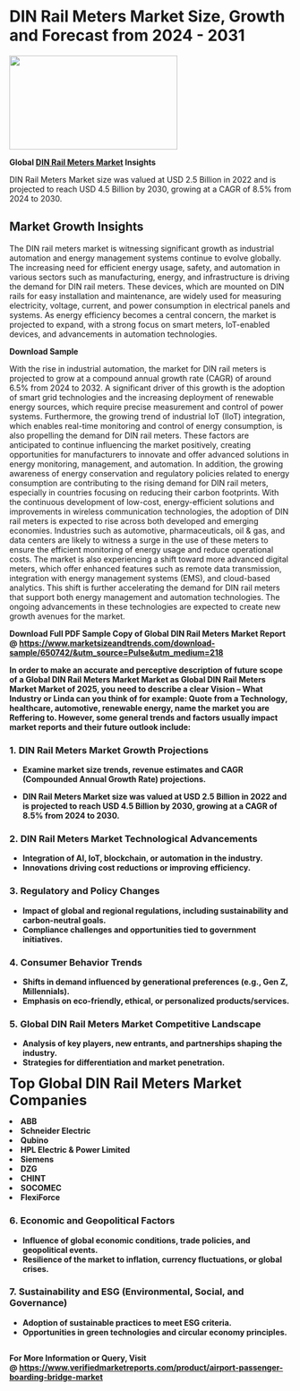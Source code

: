 <H1>DIN Rail Meters Market Size, Growth and Forecast from 2024 - 2031</H1><img class="aligncenter size-medium wp-image-584254" src="https://thirdeyenews.in/wp-content/uploads/2024/09/Global-Market-Research-300x168.jpeg" alt="" width="300" height="168" /><p><strong>Global&nbsp;<a href="https://www.marketsizeandtrends.com/download-sample/650742/&amp;utm_source=Pulse&amp;utm_medium=218">DIN Rail Meters Market</a> Insights</strong></p><p>DIN Rail Meters Market size was valued at USD 2.5 Billion in 2022 and is projected to reach USD 4.5 Billion by 2030, growing at a CAGR of 8.5% from 2024 to 2030.</p><p><h2>Market Growth Insights</h2> <p>The DIN rail meters market is witnessing significant growth as industrial automation and energy management systems continue to evolve globally. The increasing need for efficient energy usage, safety, and automation in various sectors such as manufacturing, energy, and infrastructure is driving the demand for DIN rail meters. These devices, which are mounted on DIN rails for easy installation and maintenance, are widely used for measuring electricity, voltage, current, and power consumption in electrical panels and systems. As energy efficiency becomes a central concern, the market is projected to expand, with a strong focus on smart meters, IoT-enabled devices, and advancements in automation technologies.</p> <p><strong>Download Sample</strong></p> <p>With the rise in industrial automation, the market for DIN rail meters is projected to grow at a compound annual growth rate (CAGR) of around 6.5% from 2024 to 2032. A significant driver of this growth is the adoption of smart grid technologies and the increasing deployment of renewable energy sources, which require precise measurement and control of power systems. Furthermore, the growing trend of industrial IoT (IIoT) integration, which enables real-time monitoring and control of energy consumption, is also propelling the demand for DIN rail meters. These factors are anticipated to continue influencing the market positively, creating opportunities for manufacturers to innovate and offer advanced solutions in energy monitoring, management, and automation. In addition, the growing awareness of energy conservation and regulatory policies related to energy consumption are contributing to the rising demand for DIN rail meters, especially in countries focusing on reducing their carbon footprints. With the continuous development of low-cost, energy-efficient solutions and improvements in wireless communication technologies, the adoption of DIN rail meters is expected to rise across both developed and emerging economies. Industries such as automotive, pharmaceuticals, oil & gas, and data centers are likely to witness a surge in the use of these meters to ensure the efficient monitoring of energy usage and reduce operational costs. The market is also experiencing a shift toward more advanced digital meters, which offer enhanced features such as remote data transmission, integration with energy management systems (EMS), and cloud-based analytics. This shift is further accelerating the demand for DIN rail meters that support both energy management and automation technologies. The ongoing advancements in these technologies are expected to create new growth avenues for the market. </p> <p><strong></p><p><span class=""><strong>Download Full PDF Sample Copy of Global DIN Rail Meters Market Report</strong> @ <a href="https://www.marketsizeandtrends.com/download-sample/650742/&amp;utm_source=Pulse&amp;utm_medium=218" target="_blank">https://www.marketsizeandtrends.com/download-sample/650742/&amp;utm_source=Pulse&amp;utm_medium=218</a></span></p><p>In order to make an accurate and perceptive description of future scope of a Global&nbsp;DIN Rail Meters Market Market as Global&nbsp;DIN Rail Meters Market Market of 2025, you need to describe a clear Vision &ndash; What Industry or Linda can you think of for example: Quote from a Technology, healthcare, automotive, renewable energy, name the market you are Reffering to. However, some general trends and factors usually impact market reports and their future outlook include:</p><h3>1.&nbsp;<strong>DIN Rail Meters Market Growth Projections</strong></h3><ul><li>Examine market size trends, revenue estimates and CAGR (Compounded Annual Growth Rate) projections.</li><li><p>DIN Rail Meters Market size was valued at USD 2.5 Billion in 2022 and is projected to reach USD 4.5 Billion by 2030, growing at a CAGR of 8.5% from 2024 to 2030.</p></li></ul><h3>2.&nbsp;<strong>DIN Rail Meters Market Technological Advancements</strong></h3><ul><li>Integration of AI, IoT, blockchain, or automation in the industry.</li><li>Innovations driving cost reductions or improving efficiency.</li></ul><h3>3.&nbsp;<strong>Regulatory and Policy Changes</strong></h3><ul><li>Impact of global and regional regulations, including sustainability and carbon-neutral goals.</li><li>Compliance challenges and opportunities tied to government initiatives.</li></ul><h3>4.&nbsp;<strong>Consumer Behavior Trends</strong></h3><ul><li>Shifts in demand influenced by generational preferences (e.g., Gen Z, Millennials).</li><li>Emphasis on eco-friendly, ethical, or personalized products/services.</li></ul><h3>5.&nbsp;<strong>Global DIN Rail Meters Market Competitive Landscape</strong></h3><ul><li>Analysis of key players, new entrants, and partnerships shaping the industry.</li><li>Strategies for differentiation and market penetration.</li></ul><p data-pm-slice="1 1 []"><span style="color: inherit; font-family: inherit; font-size: 25px;">Top Global DIN Rail Meters Market Companies</span></p><div class="" data-test-id=""><p><li>ABB</li><li> Schneider Electric</li><li> Qubino</li><li> HPL Electric & Power Limited</li><li> Siemens</li><li> DZG</li><li> CHINT</li><li> SOCOMEC</li><li> FlexiForce</li></p></div><h3>6.&nbsp;<strong>Economic and Geopolitical Factors</strong></h3><ul><li>Influence of global economic conditions, trade policies, and geopolitical events.</li><li>Resilience of the market to inflation, currency fluctuations, or global crises.</li></ul><h3>7.&nbsp;<strong>Sustainability and ESG (Environmental, Social, and Governance)</strong></h3><ul><li>Adoption of sustainable practices to meet ESG criteria.</li><li>Opportunities in green technologies and circular economy principles.</li></ul><h2><strong style="font-size: 14px;">For More Information or Query, Visit @&nbsp;</strong><a style="background-color: #ffffff; font-size: 14px;" href="https://www.marketsizeandtrends.com/report/din-rail-meters-market/" target="_blank">https://www.verifiedmarketreports.com/product/airport-passenger-boarding-bridge-market</a></h2>
